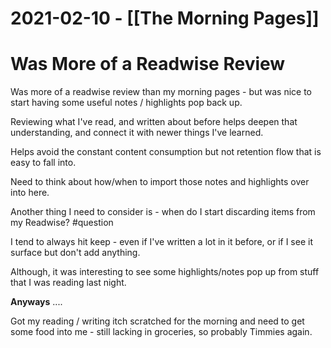 # 2021-02-10 - [[The Morning Pages]]

# Was More of a Readwise Review

Was more of a readwise review than my morning pages - but was nice to start having some useful notes / highlights pop back up.

Reviewing what I've read, and written about before helps deepen that understanding, and connect it with newer things I've learned.

Helps avoid the constant content consumption but not retention flow that is easy to fall into.

Need to think about how/when to import those notes and highlights over into here.

Another thing I need to consider is - when do I start discarding items from my Readwise? #question 

I tend to always hit keep - even if I've written a lot in it before, or if I see it surface but don't add anything.

Although, it was interesting to see some highlights/notes pop up from stuff that I was reading last night.

**Anyways** ....

Got my reading / writing itch scratched for the morning and need to get some food into me - still lacking in groceries, so probably Timmies again. 

